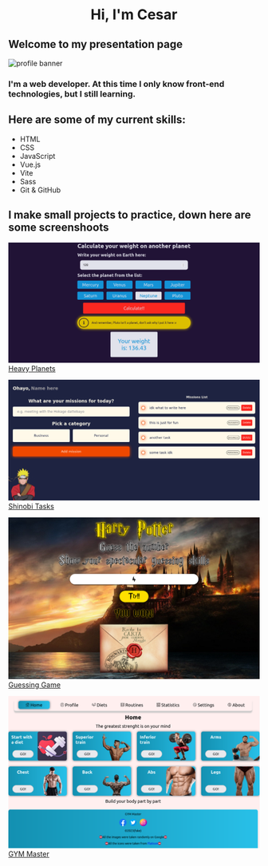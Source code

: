 <h1 align="center">Hi, I'm Cesar</h1>
<h2 allign="center">Welcome to my presentation page</h2>

<img src="https://img.freepik.com/vector-premium/banner-colorido-manos-trabajando-computadora-diferentes-aparatos-electronicos-dispositivos-simbolos-programacion-desarrollo-software-codificacion-programas_198278-4192.jpg" alt="profile banner"/>

### I'm a web developer. At this time I only know front-end technologies, but I still learning.

## Here are some of my current skills:

- HTML
- CSS
- JavaScript
- Vue.js
- Vite
- Sass
- Git & GitHub

## I make small projects to practice, down here are some screenshoots

![heavy planets banner](./public/heavy-planets/desktop-view.png)
[Heavy Planets](https://github.com/CesarSullen/heavy-planets)

![shinobi tasks banner](./public/shinobi-tasks/desktop-view.png)
[Shinobi Tasks](https://github.com/CesarSullen/shinobi-tasks/)

![guessing game banner](./public/guessing-game/desktop-view.png)
[Guessing Game](https://github.com/CesarSullen/guessing-game/)

![gym master banner](./public/gym-master/desktop-view.png)
[GYM Master](https://github.com/CesarSullen/gym-master/)
